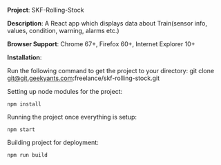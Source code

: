 <b>Project</b>: SKF-Rolling-Stock

<b>Description</b>: A React app which displays data about Train(sensor info, values, condition, warning, alarms etc.)

<b>Browser Support</b>: Chrome 67+, Firefox 60+, Internet Explorer 10+

<b>Installation</b>:

Run the following command to get the project to your directory:
git clone git@git.geekyants.com:freelance/skf-rolling-stock.git
    
Setting up node modules for the project:

`npm install`
    
Running the project once everything is setup:

`npm start`
    
Building project for deployment:

`npm run build`
